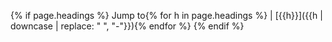 {% if page.headings %}
Jump to{% for h in page.headings %} \| [{{h}}]({{h | downcase | replace: " ", "-"}}){% endfor %}
{% endif %}